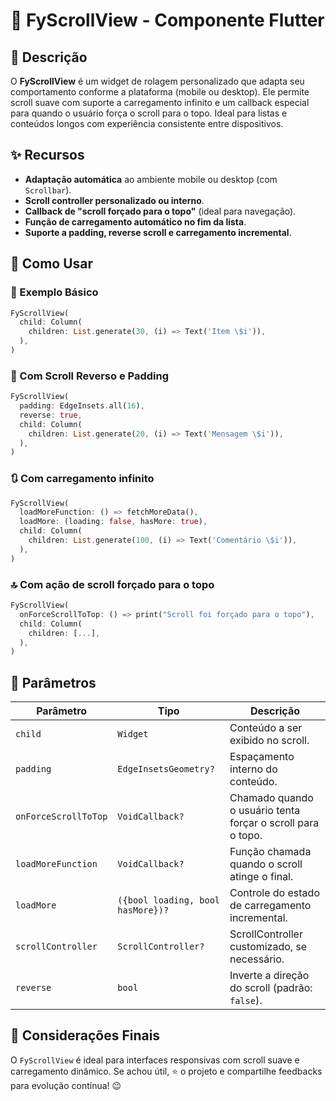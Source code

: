 # 🧻 FyScrollView - Componente Flutter

## 📖 Descrição

O **FyScrollView** é um widget de rolagem personalizado que adapta seu comportamento conforme a plataforma (mobile ou desktop). Ele permite scroll suave com suporte a carregamento infinito e um callback especial para quando o usuário força o scroll para o topo. Ideal para listas e conteúdos longos com experiência consistente entre dispositivos.

## ✨ Recursos

- **Adaptação automática** ao ambiente mobile ou desktop (com `Scrollbar`).
- **Scroll controller personalizado ou interno**.
- **Callback de "scroll forçado para o topo"** (ideal para navegação).
- **Função de carregamento automático no fim da lista**.
- **Suporte a padding, reverse scroll e carregamento incremental**.

## 🚀 Como Usar

### 📌 Exemplo Básico

```dart
FyScrollView(
  child: Column(
    children: List.generate(30, (i) => Text('Item \$i')),
  ),
)
```

### 🔄 Com Scroll Reverso e Padding

```dart
FyScrollView(
  padding: EdgeInsets.all(16),
  reverse: true,
  child: Column(
    children: List.generate(20, (i) => Text('Mensagem \$i')),
  ),
)
```

### 🔃 Com carregamento infinito

```dart
FyScrollView(
  loadMoreFunction: () => fetchMoreData(),
  loadMore: (loading: false, hasMore: true),
  child: Column(
    children: List.generate(100, (i) => Text('Comentário \$i')),
  ),
)
```

### 🔝 Com ação de scroll forçado para o topo

```dart
FyScrollView(
  onForceScrollToTop: () => print("Scroll foi forçado para o topo"),
  child: Column(
    children: [...],
  ),
)
```

## 🔧 Parâmetros

| Parâmetro             | Tipo                                 | Descrição                                                                 |
|-----------------------|--------------------------------------|---------------------------------------------------------------------------|
| `child`               | `Widget`                             | Conteúdo a ser exibido no scroll.                                        |
| `padding`             | `EdgeInsetsGeometry?`                | Espaçamento interno do conteúdo.                                         |
| `onForceScrollToTop`  | `VoidCallback?`                      | Chamado quando o usuário tenta forçar o scroll para o topo.              |
| `loadMoreFunction`    | `VoidCallback?`                      | Função chamada quando o scroll atinge o final.                           |
| `loadMore`            | `({bool loading, bool hasMore})?`    | Controle do estado de carregamento incremental.                          |
| `scrollController`    | `ScrollController?`                  | ScrollController customizado, se necessário.                             |
| `reverse`             | `bool`                               | Inverte a direção do scroll (padrão: `false`).                           |

## 📌 Considerações Finais

O `FyScrollView` é ideal para interfaces responsivas com scroll suave e carregamento dinâmico. Se achou útil, ⭐ o projeto e compartilhe feedbacks para evolução contínua! 😉
